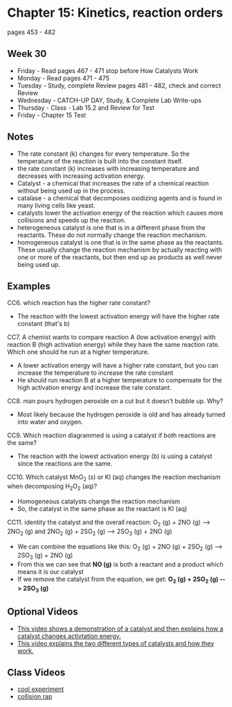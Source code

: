 # Chapter 15: Kinetics, reaction orders

pages 453 - 482

## Week 30

- Friday - Read pages 467 - 471 stop before How Catalysts Work
- Monday - Read pages 471 - 475
- Tuesday - Study, complete Review pages 481 - 482, check and correct Review
- Wednesday - CATCH-UP DAY, Study, & Complete Lab Write-ups
- Thursday - Class - Lab 15.2 and Review for Test
- Friday - Chapter 15 Test

## Notes

- The rate constant (k) changes for every temperature. So the temperature of the reaction is built into the constant itself.
- the rate constant (k) increases with increasing temperature and decreases with increasing activation energy.
- Catalyst - a chemical that increases the rate of a chemical reaction without being used up in the process.
- catalase - a chemical that decomposes oxidizing agents and is found in many living cells like yeast.
- catalysts lower the activation energy of the reaction which causes more collisions and speeds up the reaction.
- heterogeneous catalyst is one that is in a different phase from the reactants. These do not normally change the reaction mechanism.
- homogeneous catalyst is one that is in the same phase as the reactants. These usually change the reaction mechanism by actually reacting with one or more of the reactants, but then end up as products as well never being used up.

## Examples

CC6. which reaction has the higher rate constant?
- The reaction with the lowest activation energy will have the higher rate constant (that's b)

CC7. A chemist wants to compare reaction A (low activation energy) with reaction B (high activation energy) while they have the same reaction rate. Which one should he run at a higher temperature.
- A lower activation energy will have a higher rate constant, but you can increase the temperature to increase the rate constant
- He should run reaction B at a higher temperature to compensate for the high activation energy and increase the rate constant.

CC8. man pours hydrogen peroxide on a cut but it doesn't bubble up. Why?
- Most likely because the hydrogen peroxide is old and has already turned into water and oxygen.

CC9. Which reaction diagrammed is using a catalyst if both reactions are the same?
- The reaction with the lowest activation energy (b) is using a catalyst since the reactions are the same.

CC10. Which catalyst MnO<sub>2</sub> (s) or KI (aq) changes the reaction mechanism when decomposing H<sub>2</sub>O<sub>2</sub> (aq)?
- Homogeneous catalysts change the reaction mechanism
- So, the catalyst in the same phase as the reactant is KI (aq)

CC11. identity the catalyst and the overall reaction: O<sub>2</sub> (g) + 2NO (g) --> 2NO<sub>2</sub> (g) and 2NO<sub>2</sub> (g) + 2SO<sub>2</sub> (g) --> 2SO<sub>3</sub> (g) + 2NO (g)
- We can combine the equations like this: O<sub>2</sub> (g) + 2NO (g) + 2SO<sub>2</sub> (g) --> 2SO<sub>3</sub> (g) + 2NO (g)
- From this we can see that **NO (g)** is both a reactant and a product which means it is our catalyst
- If we remove the catalyst from the equation, we get: **O<sub>2</sub> (g) + 2SO<sub>2</sub> (g) --> 2SO<sub>3</sub> (g)**

## Optional Videos

- [This video shows a demonstration of a catalyst and then explains how a catalyst changes activtation energy.](https://youtu.be/fO198I0ubh0)
- [This video explains the two different types of catalysts and how they work.](https://youtu.be/1NwwaqR-SDc)

## Class Videos

- [cool experiment](https://youtu.be/vcMQIHTc4Hw)
- [collision rap](https://youtu.be/nmGwrWZNa98)
